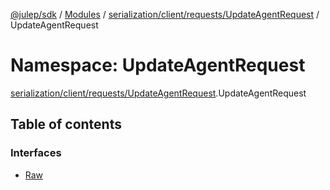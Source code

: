 [@julep/sdk](../README.md) / [Modules](../modules.md) / [serialization/client/requests/UpdateAgentRequest](serialization_client_requests_UpdateAgentRequest.md) / UpdateAgentRequest

# Namespace: UpdateAgentRequest

[serialization/client/requests/UpdateAgentRequest](serialization_client_requests_UpdateAgentRequest.md).UpdateAgentRequest

## Table of contents

### Interfaces

- [Raw](../interfaces/serialization_client_requests_UpdateAgentRequest.UpdateAgentRequest.Raw.md)
